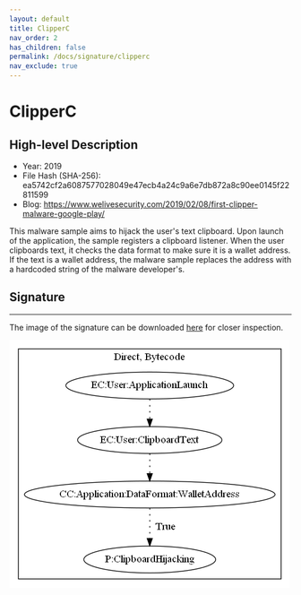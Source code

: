 ```yaml
---
layout: default
title: ClipperC
nav_order: 2
has_children: false
permalink: /docs/signature/clipperc
nav_exclude: true
---
```


# ClipperC

## High-level Description

* Year: 2019
* File Hash (SHA-256): ea5742cf2a6087577028049e47ecb4a24c9a6e7db872a8c90ee0145f22811599
* Blog: https://www.welivesecurity.com/2019/02/08/first-clipper-malware-google-play/

This malware sample aims to hijack the user's text clipboard. Upon launch of the application, the sample registers a clipboard listener. When the user clipboards text, it checks the data format to make sure it is a wallet address. If the text is a wallet address, the malware sample replaces the address with a hardcoded string of the malware developer's.

## Signature
---

The image of the signature can be downloaded [here](../../img/signatures/ClipperC.png) for closer inspection.

![](../../img/signatures/ClipperC.png)